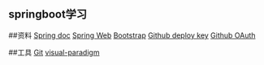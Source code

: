 ## springboot学习


##资料
[Spring doc](https://spring.io/guides)
[Spring Web](https://spring.io/guides/gs/serving-web-content/)
[Bootstrap](https://www.bootcss.com/)
[Github deploy key](https://developer.github.com/v3/guides/managing-deploy-keys/#deploy-keys)
[Github OAuth](https://developer.github.com/apps/building-oauth-apps/creating-an-oauth-app/)

##工具
[Git](https://git-scm.com/download)
[visual-paradigm](https://www.visual-paradigm.com/) 